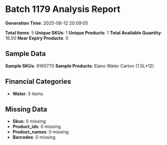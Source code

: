 # Batch 1179 Analysis Report

**Generation Time**: 2025-08-12 20:09:05

**Total Items**: 5
**Unique SKUs**: 1
**Unique Products**: 1
**Total Available Quantity**: 16.00
**Near Expiry Products**: 0

## Sample Data
**Sample SKUs**: 9160770
**Sample Products**: Elano Water Carton (1.5L*12)

## Financial Categories
- **Water**: 5 items

## Missing Data
- **Skus**: 0 missing
- **Product_ids**: 0 missing
- **Product_names**: 0 missing
- **Barcodes**: 0 missing
